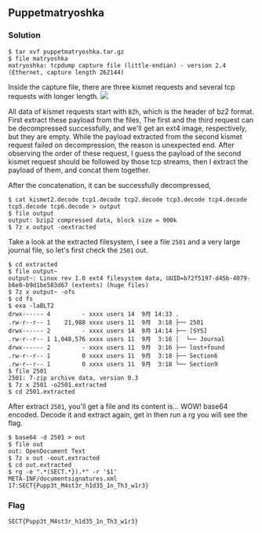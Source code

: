 ## Puppetmatryoshka

### Solution

```
$ tar xvf puppetmatryoshka.tar.gz
$ file matryoshka
matryoshka: tcpdump capture file (little-endian) - version 2.4 (Ethernet, capture length 262144)
```

Inside the capture file, there are three kismet requests and several tcp requests with longer length.
![](https://i.imgur.com/19Foo4w.png)

All data of kismet requests start with `BZh`, which is the header of bz2 format. First extract these payload from the files, The first and the third request can be decompressed successfully, and we'll get an ext4 image, respectively, but they are empty. While the payload extracted from the second kismet request failed on decompression, the reason is unexpected end. After observing the order of these request, I guess the payload of the second kismet request should be followed by those tcp streams, then I extract the payload of them, and concat them together.

After the concatenation, it can be successfully decompressed, 

```
$ cat kismet2.decode tcp1.decode tcp2.decode tcp3.decode tcp4.decode tcp5.decode tcp6.decode > output
$ file output
output: bzip2 compressed data, block size = 900k
$ 7z x output -oextracted
```

Take a look at the extracted filesystem, I see a file `2501` and a very large journal file, so let's first check the `2501` out.
```
$ cd extracted
$ file output~
output~: Linux rev 1.0 ext4 filesystem data, UUID=b72f5197-d45b-4079-b6e8-b9d1be583d67 (extents) (huge files)
$ 7z x output~ -ofs
$ cd fs
$ exa -laBLT2
drwx------ 4         - xxxx users 14  9月 14:33 .
.rw-r--r-- 1    21,988 xxxx users 11  9月  3:18 ├── 2501
drwx------ 2         - xxxx users 14  9月 14:14 ├── [SYS]
.rw-r--r-- 1 1,048,576 xxxx users 11  9月  3:16 │  └── Journal
drwx------ 2         - xxxx users 11  9月  3:16 ├── lost+found
.rw-r--r-- 1         0 xxxx users 11  9月  3:18 ├── Section6
.rw-r--r-- 1         0 xxxx users 11  9月  3:18 └── Section9
$ file 2501
2501: 7-zip archive data, version 0.3
$ 7z x 2501 -o2501.extracted
$ cd 2501.extracted
```

After extract `2501`, you'll get a file and its content is... WOW! base64 encoded. Decode it and extract again, get in then run a rg you will see the flag.

```
$ base64 -d 2501 > out
$ file out
out: OpenDocument Text
$ 7z x out -oout.extracted
$ cd out.extracted
$ rg -e ".*(SECT.*}).*" -r '$1'
META-INF/documentsignatures.xml
17:SECT{Pupp3t_M4st3r_h1d35_1n_Th3_w1r3}
```

### Flag
```
SECT{Pupp3t_M4st3r_h1d35_1n_Th3_w1r3}
```
